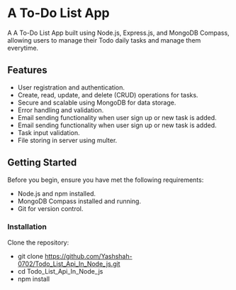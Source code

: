 # A To-Do List App
A A To-Do List App built using Node.js, Express.js, and MongoDB Compass, allowing users to manage their Todo daily tasks and manage them everytime.

## Features

- User registration and authentication.
- Create, read, update, and delete (CRUD) operations for tasks.
- Secure and scalable using MongoDB for data storage.
- Error handling and validation.
- Email sending functionality when user sign up or new task is added.
- Email sending functionality when user sign up or new task is added.
- Task input validation.
- File storing in server using multer.

## Getting Started

Before you begin, ensure you have met the following requirements:

- Node.js and npm installed.
- MongoDB Compass installed and running.
- Git for version control.

### Installation

Clone the repository:

- git clone https://github.com/Yashshah-0702/Todo_List_Api_In_Node_js.git
- cd Todo_List_Api_In_Node_js
- npm install